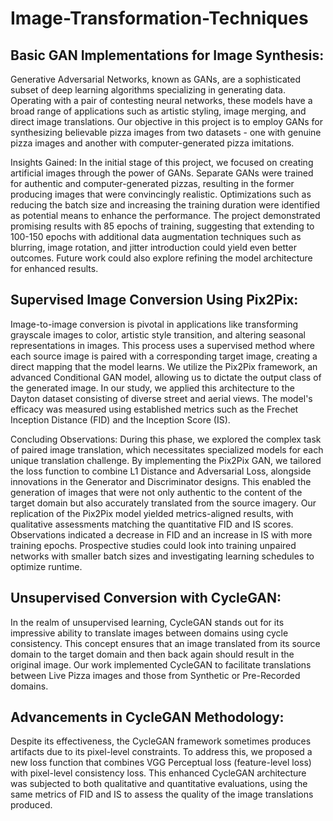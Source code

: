# Image-Transformation-Techniques

## Basic GAN Implementations for Image Synthesis:
Generative Adversarial Networks, known as GANs, are a sophisticated subset of deep learning algorithms specializing in generating data. Operating with a pair of contesting neural networks, these models have a broad range of applications such as artistic styling, image merging, and direct image translations. Our objective in this project is to employ GANs for synthesizing believable pizza images from two datasets - one with genuine pizza images and another with computer-generated pizza imitations.

Insights Gained:
In the initial stage of this project, we focused on creating artificial images through the power of GANs. Separate GANs were trained for authentic and computer-generated pizzas, resulting in the former producing images that were convincingly realistic. Optimizations such as reducing the batch size and increasing the training duration were identified as potential means to enhance the performance. The project demonstrated promising results with 85 epochs of training, suggesting that extending to 100-150 epochs with additional data augmentation techniques such as blurring, image rotation, and jitter introduction could yield even better outcomes. Future work could also explore refining the model architecture for enhanced results.

## Supervised Image Conversion Using Pix2Pix:
Image-to-image conversion is pivotal in applications like transforming grayscale images to color, artistic style transition, and altering seasonal representations in images. This process uses a supervised method where each source image is paired with a corresponding target image, creating a direct mapping that the model learns. We utilize the Pix2Pix framework, an advanced Conditional GAN model, allowing us to dictate the output class of the generated image. In our study, we applied this architecture to the Dayton dataset consisting of diverse street and aerial views. The model's efficacy was measured using established metrics such as the Frechet Inception Distance (FID) and the Inception Score (IS).

Concluding Observations:
During this phase, we explored the complex task of paired image translation, which necessitates specialized models for each unique translation challenge. By implementing the Pix2Pix GAN, we tailored the loss function to combine L1 Distance and Adversarial Loss, alongside innovations in the Generator and Discriminator designs. This enabled the generation of images that were not only authentic to the content of the target domain but also accurately translated from the source imagery. Our replication of the Pix2Pix model yielded metrics-aligned results, with qualitative assessments matching the quantitative FID and IS scores. Observations indicated a decrease in FID and an increase in IS with more training epochs. Prospective studies could look into training unpaired networks with smaller batch sizes and investigating learning schedules to optimize runtime.

## Unsupervised Conversion with CycleGAN:
In the realm of unsupervised learning, CycleGAN stands out for its impressive ability to translate images between domains using cycle consistency. This concept ensures that an image translated from its source domain to the target domain and then back again should result in the original image. Our work implemented CycleGAN to facilitate translations between Live Pizza images and those from Synthetic or Pre-Recorded domains.

## Advancements in CycleGAN Methodology:
Despite its effectiveness, the CycleGAN framework sometimes produces artifacts due to its pixel-level constraints. To address this, we proposed a new loss function that combines VGG Perceptual loss (feature-level loss) with pixel-level consistency loss. This enhanced CycleGAN architecture was subjected to both qualitative and quantitative evaluations, using the same metrics of FID and IS to assess the quality of the image translations produced.
